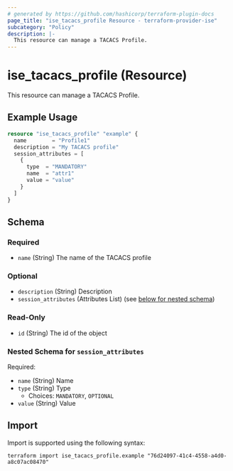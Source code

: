 ```yaml
---
# generated by https://github.com/hashicorp/terraform-plugin-docs
page_title: "ise_tacacs_profile Resource - terraform-provider-ise"
subcategory: "Policy"
description: |-
  This resource can manage a TACACS Profile.
---
```


# ise_tacacs_profile (Resource)

This resource can manage a TACACS Profile.

## Example Usage

```terraform
resource "ise_tacacs_profile" "example" {
  name        = "Profile1"
  description = "My TACACS profile"
  session_attributes = [
    {
      type  = "MANDATORY"
      name  = "attr1"
      value = "value"
    }
  ]
}
```

<!-- schema generated by tfplugindocs -->
## Schema

### Required

- `name` (String) The name of the TACACS profile

### Optional

- `description` (String) Description
- `session_attributes` (Attributes List) (see [below for nested schema](#nestedatt--session_attributes))

### Read-Only

- `id` (String) The id of the object

<a id="nestedatt--session_attributes"></a>
### Nested Schema for `session_attributes`

Required:

- `name` (String) Name
- `type` (String) Type
  - Choices: `MANDATORY`, `OPTIONAL`
- `value` (String) Value

## Import

Import is supported using the following syntax:

```shell
terraform import ise_tacacs_profile.example "76d24097-41c4-4558-a4d0-a8c07ac08470"
```
